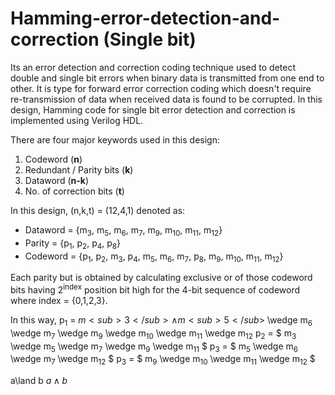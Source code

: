 # Hamming-error-detection-and-correction (Single bit)
Its an error detection and correction coding technique used to detect double and single bit errors when binary data is transmitted from one end to other. It is type for forward error correction coding which doesn't require re-transmission of data when received data is found to be corrupted. In this design, Hamming code for single bit error detection and correction is implemented using Verilog HDL.

There are four major keywords used in this design:
1. Codeword (**n**)
2. Redundant / Parity bits (**k**)
3. Dataword (**n-k**)
4. No. of correction bits (**t**)

In this design, (n,k,t) = (12,4,1) denoted as:
* Dataword = {m<sub>3</sub>, m<sub>5</sub>, m<sub>6</sub>, m<sub>7</sub>, m<sub>9</sub>, m<sub>10</sub>, m<sub>11</sub>, m<sub>12</sub>}
* Parity = {p<sub>1</sub>, p<sub>2</sub>, p<sub>4</sub>, p<sub>8</sub>}
* Codeword = {p<sub>1</sub>, p<sub>2</sub>, m<sub>3</sub>, p<sub>4</sub>, m<sub>5</sub>, m<sub>6</sub>, m<sub>7</sub>, p<sub>8</sub>, m<sub>9</sub>, m<sub>10</sub>, m<sub>11</sub>, m<sub>12</sub>}

Each parity but is obtained by calculating exclusive or of those codeword bits having 2<sup>index</sup> position bit high for the 4-bit sequence of codeword where index = {0,1,2,3}.

In this way, 
p<sub>1</sub> = $m<sub>3</sub> \wedge m<sub>5</sub>$ \wedge m<sub>6</sub> \wedge m<sub>7</sub> \wedge  m<sub>9</sub>  \wedge m<sub>10</sub>  \wedge m<sub>11</sub>  \wedge m<sub>12</sub>
p<sub>2</sub> =  $ m<sub>3</sub> \wedge m<sub>5</sub> \wedge m<sub>7</sub> \wedge  m<sub>9</sub>  \wedge m<sub>11</sub> $
p<sub>3</sub> = $ m<sub>5</sub> \wedge m<sub>6</sub> \wedge m<sub>7</sub> \wedge m<sub>12</sub> $
p<sub>3</sub> = $ m<sub>9</sub>  \wedge m<sub>10</sub>  \wedge m<sub>11</sub>  \wedge m<sub>12</sub> $

a\land b
$a \land b$
